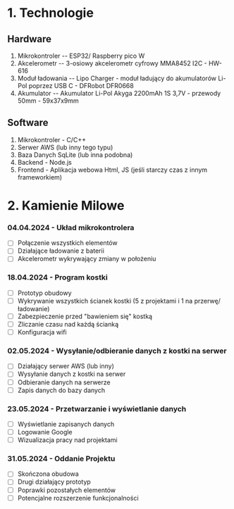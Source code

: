 # 1. Technologie
## Hardware
  1. Mikrokontroler -- ESP32/ Raspberry pico W
  2. Akcelerometr -- 3-osiowy akcelerometr cyfrowy MMA8452 I2C - HW-616
  3. Moduł ładowania -- Lipo Charger - moduł ładujący do akumulatorów Li-Pol poprzez USB C - DFRobot DFR0668
  4. Akumulator -- Akumulator Li-Pol Akyga 2200mAh 1S 3,7V - przewody 50mm - 59x37x9mm
## Software
1. Mikrokontroler - C/C++
2. Serwer AWS (lub inny tego typu)
3. Baza Danych SqLite (lub inna podobna)
4. Backend - Node.js
5. Frontend - Aplikacja webowa Html, JS (jeśli starczy czas z innym frameworkiem)
# 2. Kamienie Milowe

### 04.04.2024 - Układ mikrokontrolera
- [ ]  Połączenie wszystkich elementów
- [ ]  Działające ładowanie z baterii
- [ ]  Akcelerometr wykrywający zmiany w położeniu
### 18.04.2024 - Program kostki
- [ ]  Prototyp obudowy
- [ ]  Wykrywanie wszystkich ścianek kostki (5 z projektami i 1 na przerwę/ładowanie)
- [ ]  Zabezpieczenie przed "bawieniem się" kostką
- [ ]  Zliczanie czasu nad każdą ścianką
- [ ]  Konfiguracja wifi
### 02.05.2024 - Wysyłanie/odbieranie danych z kostki na serwer
- [ ]  Działający serwer AWS (lub inny)
- [ ]  Wysyłanie danych z kostki na serwer
- [ ]  Odbieranie danych na serwerze
- [ ]  Zapis danych do bazy danych
### 23.05.2024 - Przetwarzanie i wyświetlanie danych
- [ ]  Wyświetlanie zapisanych danych
- [ ]  Logowanie Google
- [ ]  Wizualizacja pracy nad projektami
### 31.05.2024 - Oddanie Projektu
- [ ]  Skończona obudowa
- [ ]  Drugi działający prototyp
- [ ]  Poprawki pozostałych elementów
- [ ]  Potencjalne rozszerzenie funkcjonalności
